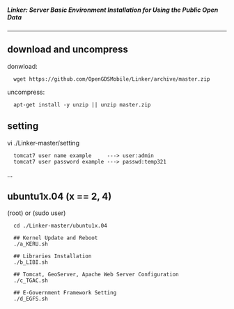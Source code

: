 ##### Linker: Server Basic Environment Installation for Using the Public Open Data
-------------------------


download and uncompress
----------

donwload:

      wget https://github.com/OpenGDSMobile/Linker/archive/master.zip

uncompress:

      apt-get install -y unzip || unzip master.zip


setting
----------

vi ./Linker-master/setting

      tomcat7 user name example     ---> user:admin    
      tomcat7 user password example ---> passwd:temp321
...


ubuntu1x.04 (x == 2, 4)
----------

(root) or (sudo user)

      cd ./Linker-master/ubuntu1x.04
      
      ## Kernel Update and Reboot
      ./a_KERU.sh 
      
      ## Libraries Installation
      ./b_LIBI.sh 
      
      ## Tomcat, GeoServer, Apache Web Server Configuration
      ./c_TGAC.sh 
      
      ## E-Government Framework Setting
      ./d_EGFS.sh
